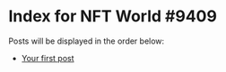 # Index for NFT World #9409
Posts will be displayed in the order below:

- [Your first post](./001-first.md)

